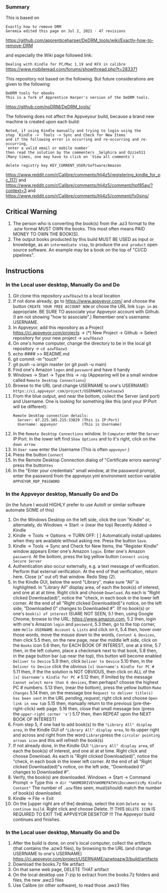 ### Summary

This is based on
```
Exactly how to remove DRM
Geremia edited this page on Jul 2, 2021 · 47 revisions
```
https://github.com/apprenticeharper/DeDRM_tools/wiki/Exactly-how-to-remove-DRM

and especially the Wiki page followed link:

`Dealing with Kindle for PC/Mac 1.19 and KFX in calibre`
https://www.mobileread.com/forums/showthread.php?t=283371

This repository not based on the following.
But future considerations are given to the following:
```
DeDRM tools for ebooks
This is a fork of Apprentice Harper's version of the DeDRM tools.
```
https://github.com/noDRM/DeDRM_tools/

The following does not affect the Appveyour build, 
because a brand new machine is created upon each build:
```
Noted, if using Kindle manually and trying to login using the 
step `Kindle ->  Tools -> Sync and Check for New Items`
and if the following error is occurring and re-occurring and re-occurring, 
`enter a valid email or mobile number`
then read the solution by the commenters _Selphira and Ozzie511
(Many times, one may have to click on `View all comments`)
```
```
delete registry key KEY_CURRENT_USER/Software/Amazon
```
https://www.reddit.com/r/Calibre/comments/hlj4z5/registering_kindle_for_pc_117/
and
https://www.reddit.com/r/Calibre/comments/hlj4z5/comment/hpf85ay/?context=3
and
https://www.reddit.com/r/Calibre/comments/hlj4z5/comment/fx0sjns/

## Critical Warning

  1. The person who is converting the book(s) from the .az3 format to the .azw format
     MUST OWN the books. This most often means PAID MONEY TO OWN THE BOOK(S).
  2. The output books producted by this build MUST BE USED as input or knowledge,
     as an `intermediate step`, to produce the `end product` open source software.
     An example may be a book on the top of "CI/CD pipelines".

## Instructions

### In the Local user desktop, Manually Go and Do

  1. Git clone this repository `azwTOazw3` to a local location
  2. If not done already, go to https://www.appveyor.com/
     and choose the button `CREATE YOUR FREE ACCOUNT NOW`
     or chooe the URL link `Sign in` as appropriate.
     BE SURE TO associate your Appveyor account with Github. 
     (I am not showing "how to associate".)
     Remember one's username: USERNAME.
  3. In Appveyor, add this repository as a Project
     https://ci.appveyor.com/projects -> (*) New Project -> 
     Github -> Select repository for your new project -> `azwTOazw3` 
  4. On one's home computer, change the directory 
     to be in the local git repository -> `cd azwTOazw3`
  5. echo #### >> README.md
  6. git commit -m "touch"
  7. git push -u origin master (or git push -u main)
  8. Find one's Amazon `logon` and `password` and have it handy
  9. Windows -> Start -> Type this -> `rdp` 
  (Appearing will be a small window called `Remote Desktop Connections`)
  10. Browse to the URL (and change USERNAME to one's USERNAME): `https://ci.appveyor.com/project/USERNAME/azwtoazw3`
  11. From the blue output, and near the bottom, collect the Server (and port) and Username.
      One is looking for something like this (and your IP:Port will be different):
      ```
      Remote Desktop connection details:
        Server: 67.225.165.215:33829 (This is IP:Port)
        Username: appveyor           (This is Username)
      ```
  12. In the `Remote Desktop Connections` window.
      In `Computer` enter the `Server` IP:Port.
      In the lower left find `Show Options` and to it's right, click on the `down arrow`
  13. In `User name` enter the Username (This is often `appveyor`.) 
  14. Press the button `Connect`
  15. In the Remote Desktop Connection dialog of "Certificate errors warning" press the button`Yes`
  16. In the "Enter your credentials" small window, at the password prompt, enter the password 
      from the appveyor.yml environment section variable `APPVEYOR_RDP_PASSWORD`

### In the Appveyor desktop, Manually Go and Do

(in the future I would HIGHLY prefer to use AutoIt or similar software automate SOME of this)

  1. On the Windows Desktop on the left side, click the icon "Kindle"
     or, alternately, do Windows -> Start -> (near the top) Recently Added -> Kindle
  2. Kindle -> Tools -> Options -> 
     TURN OFF: [ ] Automatically install updates when they are available without asking me.
     Press the button `Save`.
  3. Kindle -> Tools -> Sync and Check for New Items, the "Register Kindle" window appears
     Enter one's Amazon `login`.
     Enter one's Amazon `password`.
     At the bottom, press the big yellow button `Connect using Secure Server`
  4. Authentication also occur externally, e.g. a text message of verification.
     Perform that external verification.
     At the end of that verification, return here.
     Close (x" out of) that window.
     Redo Step (2).
  5. In the Kindle GUI, below the word "Library", make sure "All" is highlighted.
     In "Library All" display area, of each the book(s) of interest, 
     and one at at at time. Right click and choose `Download`.
     As each is "Right clicked Download(ed)", notice the "check, in each book in the lower left corner.
     At the end of all "Right clicked Download(ed)"s 
     notice, on the left side, "Downloaded 0" changes to Downloaded #".
     (If no book(s) or one's `book(s) of interest` IS\ARE NOT SEEN,
     5.1 then, using Google Chrome, browse to the URL: https://www.amazon.com, 
     5.2 then, login with one's Amazon `login` and `password`,
     5.3 then, go to the top corner, see `Hello USERNAME Account & Lists` and click on it,
     5.4 then, hover over those words, move the mouse down to the words, `Content & Devices`, then click
     5.5 then, on the new page, near the middle left side, click on the `Books` icon
     5.6 then, for EACH BOOK OF INTEREST, one at a time,
     5.7 then, in the left column, place a checkmark next to that book,
     5.8 then, in the page button bar (up near the top), this button will become enabled `Deliver to Device`
     5.9 then, click `Deliver to Device`
     5.10 then, in the `Deliver to Device` click the obvious `[x] Username's Kindle for PC #`
     5.11 then, if the the solution is NOT OBVIOUS, then click on ALL of the `[x] Username's Kindle for PC #`
     5.12 then, if limited by the message `Cannot select more than 6 devices`, then perhaps? choose the highest PC # numbers.
     5.13 then, (near the bottom), press the yellow button `Make Changes`
     5.14 then, on the message box `Request to deliver title(s) has been sent` in the  URL _pending_request_, 
          right click and choose `Open link in new tab`
     5.15 then, manually return to the previous (pre-the-right-click) web page.
     5.16 then, close that small message box (press the `upper-right corner 'x'`)
     5.17 then, then REPEAT upon the NEXT BOOK OF INTEREST)
  6. From step 5, if one had to add book(s) to the `"Library All" display area`, 
     in the Kindle GUI of `"Library All" display area`, to its upper right and across 
     and right from the word `Library`press the `circular pointing arrows icon` and this will refresh the book(s) 
  7. If not already done, In the Kindle GUI `"Library All" display area`, 
     of each the book(s) of interest, and one at at at time. Right click and choose Download.
     As each is "Right clicked Download(ed)", notice the "check, in each book in the lower left corner.
     At the end of all "Right clicked Download(ed)"s 
     notice, on the left side, "Downloaded 0" changes to Downloaded #".
  8. Verify, the book(s) are downloaded.
     Windows -> Start -> Command Prompt -> 
     Type this -> `dir "%HOMEDRIVE%%HOMEPATH%\Documents\My Kindle Content"`
     The number of `.azw` files seen, must(should) match the number of book(s) downloaded.
  9. Kindle -> File -> Exit
  10. On the [upper right are of the] desktop, select the icon `Delete me to continue build`.
      Right click and choose Delete. !!! THIS `DELETE ICON` IS REQUIRED TO EXIT THE APPVEYOR DESKTOP !!! 
      The Appveyor build continues and finishes.

### In the Local user desktop, Manually Go and Do
     
  1. After the build is done, on one's local computer, collect the artifacts (that contains the .azw3 files),
     by browsing to the URL (and change USERNAME to one's USERNAME) 
     https://ci.appveyor.com/project/USERNAME/azwtoazw3/build/artifacts
  2. Download the books.7z file artifact
  3. On that same web page, DELETE THAT artifact
  4. On the local desktop use 7-zip to extract 
     from the books.7z folders and files, the new .awz3 files
  5. Use Calibre (or other software), to read those .awz3 files

 